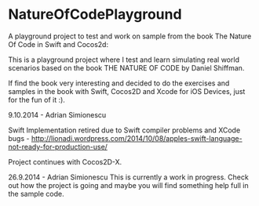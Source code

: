 NatureOfCodePlayground
======================

A playground project to test and work on sample from the book The Nature Of Code in Swift and Cocos2d:

This is a playground project where I test and learn simulating real world scenarios based on the book THE NATURE OF CODE by Daniel Shiffman.

If find the book very interesting and decided to do the exercises and samples in the book with Swift, Cocos2D and Xcode for iOS Devices, just for the fun of it :).


9.10.2014 - Adrian Simionescu

Swift Implementation retired due to Swift compiler problems and XCode bugs - http://lionadi.wordpress.com/2014/10/08/apples-swift-language-not-ready-for-production-use/

Project continues with Cocos2D-X.

26.9.2014 - Adrian Simionescu
This is currently a work in progress. Check out how the project is going and maybe you will find something help full in the sample code.

